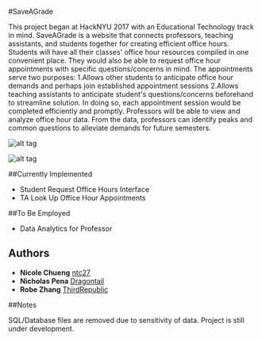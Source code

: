 #SaveAGrade

This project began at HackNYU 2017 with an Educational Technology track in mind.  SaveAGrade is a website that connects professors, teaching assistants, and students together for creating efficient office hours.  Students will have all their classes' office hour resources compiled in one convenient place.  They would also be able to request office hour appointments with specific questions/concerns in mind.  The appointments serve two purposes: 1.Allows other students to anticipate office hour demands and perhaps join established appointment sessions 2.Allows teaching assistants to anticipate student's questions/concerns beforehand to streamline solution.  In doing so, each appointment session would be completed efficiently and promptly.  Professors will be able to view and analyze office hour data.  From the data, professors can identify peaks and common questions to alleviate demands for future semesters.               

![alt tag](https://github.com/ThirdRepublic/HackNYU2017/blob/master/images/homePage.PNG)

![alt tag](https://github.com/ThirdRepublic/HackNYU2017/blob/master/images/sampleSchedule.PNG)

##Currently Implemented

* Student Request Office Hours Interface
* TA Look Up Office Hour Appointments 

##To Be Employed

* Data Analytics for Professor

## Authors

* **Nicole Chueng** [ntc27](https://github.com/ntc27)
* **Nicholas Pena** [Dragontail](https://github.com/dragontail)
* **Robe Zhang** [ThirdRepublic](https://github.com/ThirdRepublic)

##Notes

SQL/Database files are removed due to sensitivity of data.
Project is still under development. 
